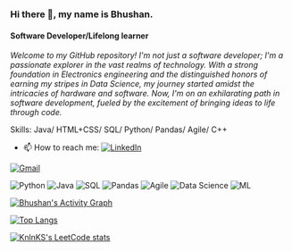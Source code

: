 ### Hi there 👋, my name is Bhushan.
#### Software Developer/Lifelong learner


*Welcome to my GitHub repository! I'm not just a software developer; I'm a passionate explorer in the vast realms of technology. With a strong foundation in Electronics engineering and the distinguished honors of earning my stripes in Data Science, my journey started amidst the intricacies of hardware and software. Now, I'm on an exhilarating path in software development, fueled by the excitement of bringing ideas to life through code.*

Skills: Java/ HTML+CSS/ SQL/ Python/ Pandas/ Agile/ C++

 

- 📫 How to reach me:
 [![LinkedIn](https://badgen.net/badge/LinkedIn/Profile/blue?icon=linkedin)](https://www.linkedin.com/in/bhushanpradeep/)


 [![Gmail](https://img.shields.io/badge/Gmail-D14836?style=for-the-badge&logo=gmail&logoColor=white)](mailto:gangurdebhushan24@gmail.com)





![Python](https://img.shields.io/badge/Python-3776AB?style=for-the-badge&logo=python&logoColor=white) ![Java](https://img.shields.io/badge/Java-007396?style=for-the-badge&logo=java&logoColor=white) ![SQL](https://img.shields.io/badge/SQL-4479A1?style=for-the-badge&logo=sql&logoColor=white) ![Pandas](https://img.shields.io/badge/Pandas-150458?style=for-the-badge&logo=pandas&logoColor=white) ![Agile](https://img.shields.io/badge/Agile-00979D?style=for-the-badge&logo=agile&logoColor=white) ![Data Science](https://img.shields.io/badge/Data%20Science-3766AB?style=for-the-badge&logo=datascience&logoColor=white) ![ML](https://img.shields.io/badge/ML-FFD700?style=for-the-badge&logo=machinelearning&logoColor=white)


 

[![Bhushan's Activity Graph](https://github-readme-activity-graph.vercel.app/graph?username=bhushtix&custom_title=Bhushan's%20Activity%20Stats&hide_border=true)](https://github.com/ashutosh00710/github-readme-activity-graph)

[![Top Langs](https://github-readme-stats.vercel.app/api/top-langs/?username=bhushtix)](https://github.com/anuraghazra/github-readme-stats)



[![KnlnKS's LeetCode stats](https://leetcode-stats-six.vercel.app/?username=bhushang7&theme=dark)](https://github.com/KnlnKS/leetcode-stats)

